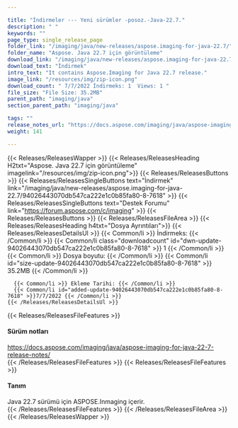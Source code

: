 ```yaml
---

title: "İndirmeler --- Yeni sürümler -posoz.-Java-22.7."
description: " "
keywords: ""
page_type: single_release_page
folder_link: "/imaging/java/new-releases/aspose.imaging-for-java-22.7/"
folder_name: "Aspose. Java 22.7 için görüntüleme"
download_link: "/imaging/java/new-releases/aspose.imaging-for-java-22.7/94026443070db547ca222e1c0b85fa80-8-7618"
download_text: "İndirmek"
intro_text: "It contains Aspose.Imaging for Java 22.7 release."
image_link: "/resources/img/zip-icon.png"
download_count: " 7/7/2022 İndirmeks: 1  Views: 1 "
file_size: "File Size: 35.2MB"
parent_path: "imaging/java"
section_parent_path: "imaging/java"

tags: ""
release_notes_url: "https://docs.aspose.com/imaging/java/aspose-imaging-for-java-22-7-release-notes/"
weight: 141

---
```


{{< Releases/ReleasesWapper >}}
  {{< Releases/ReleasesHeading H2txt="Aspose. Java 22.7 için görüntüleme" imagelink="/resources/img/zip-icon.png">}}
  {{< Releases/ReleasesButtons >}}
    {{< Releases/ReleasesSingleButtons text="İndirmek" link="/imaging/java/new-releases/aspose.imaging-for-java-22.7/94026443070db547ca222e1c0b85fa80-8-7618" >}}
    {{< Releases/ReleasesSingleButtons text="Destek Forumu" link="https://forum.aspose.com/c/imaging" >}}
  {{< Releases/ReleasesButtons >}}
  {{< Releases/ReleasesFileArea >}}
    {{< Releases/ReleasesHeading h4txt="Dosya Ayrıntıları">}}
    {{< Releases/ReleasesDetailsUl >}}
      {{< Common/li >}} İndirmeks: {{< /Common/li >}}
      {{< Common/li class="downloadcount" id="dwn-update-94026443070db547ca222e1c0b85fa80-8-7618" >}} 1 {{< /Common/li >}}
      {{< Common/li >}} Dosya boyutu: {{< /Common/li >}}
      {{< Common/li id="size-update-94026443070db547ca222e1c0b85fa80-8-7618" >}} 35.2MB {{< /Common/li >}}

      {{< Common/li >}} Ekleme Tarihi: {{< /Common/li >}}
      {{< Common/li id="added-update-94026443070db547ca222e1c0b85fa80-8-7618" >}}7/7/2022 {{< /Common/li >}}
    {{< /Releases/ReleasesDetailsUl >}}

  {{< Releases/ReleasesFileFeatures >}}
      <h4>Sürüm notları</h4><div><a href='https://docs.aspose.com/imaging/java/aspose-imaging-for-java-22-7-release-notes/'>https://docs.aspose.com/imaging/java/aspose-imaging-for-java-22-7-release-notes/</a></div>
  {{< /Releases/ReleasesFileFeatures >}}
  {{< Releases/ReleasesFileFeatures >}}
      <h4>Tanım</h4><div class="HTMLDescription">Java 22.7 sürümü için ASPOSE.Inmaging içerir.</div>
  {{< /Releases/ReleasesFileFeatures >}}
 {{< /Releases/ReleasesFileArea >}}
{{< /Releases/ReleasesWapper >}}


